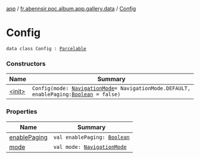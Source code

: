[app](../../index.md) / [fr.abennsir.poc.album.app.gallery.data](../index.md) / [Config](./index.md)

# Config

`data class Config : `[`Parcelable`](https://developer.android.com/reference/android/os/Parcelable.html)

### Constructors

| Name | Summary |
|---|---|
| [&lt;init&gt;](-init-.md) | `Config(mode: `[`NavigationMode`](../-navigation-mode/index.md)` = NavigationMode.DEFAULT, enablePaging: `[`Boolean`](https://kotlinlang.org/api/latest/jvm/stdlib/kotlin/-boolean/index.html)` = false)` |

### Properties

| Name | Summary |
|---|---|
| [enablePaging](enable-paging.md) | `val enablePaging: `[`Boolean`](https://kotlinlang.org/api/latest/jvm/stdlib/kotlin/-boolean/index.html) |
| [mode](mode.md) | `val mode: `[`NavigationMode`](../-navigation-mode/index.md) |

